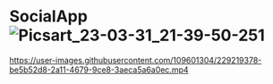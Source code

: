 # SocialApp![Picsart_23-03-31_21-39-50-251](https://user-images.githubusercontent.com/109601304/229219042-f8fe1e8f-65d5-47dd-b40e-09ed17947393.jpg)


https://user-images.githubusercontent.com/109601304/229219378-be5b52d8-2a11-4679-9ce8-3aeca5a6a0ec.mp4

